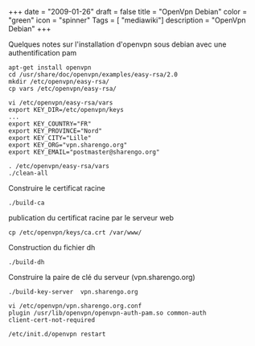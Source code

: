 +++
date = "2009-01-26"
draft = false
title = "OpenVpn Debian"
color = "green"
icon = "spinner"
Tags = [ "mediawiki"]
description = "OpenVpn Debian"
+++

Quelques notes sur l'installation d'openvpn sous debian avec une
authentification pam

    apt-get install openvpn
    cd /usr/share/doc/openvpn/examples/easy-rsa/2.0
    mkdir /etc/openvpn/easy-rsa/
    cp vars /etc/openvpn/easy-rsa/

    vi /etc/openvpn/easy-rsa/vars
    export KEY_DIR=/etc/openvpn/keys
    ...
    export KEY_COUNTRY="FR"
    export KEY_PROVINCE="Nord"
    export KEY_CITY="Lille"
    export KEY_ORG="vpn.sharengo.org"
    export KEY_EMAIL="postmaster@sharengo.org"

    . /etc/openvpn/easy-rsa/vars
    ./clean-all

Construire le certificat racine

    ./build-ca

publication du certificat racine par le serveur web

    cp /etc/openvpn/keys/ca.crt /var/www/

Construction du fichier dh

    ./build-dh

Construire la paire de clé du serveur (vpn.sharengo.org)

    ./build-key-server  vpn.sharengo.org

    vi /etc/openvpn/vpn.sharengo.org.conf
    plugin /usr/lib/openvpn/openvpn-auth-pam.so common-auth
    client-cert-not-required

    /etc/init.d/openvpn restart
